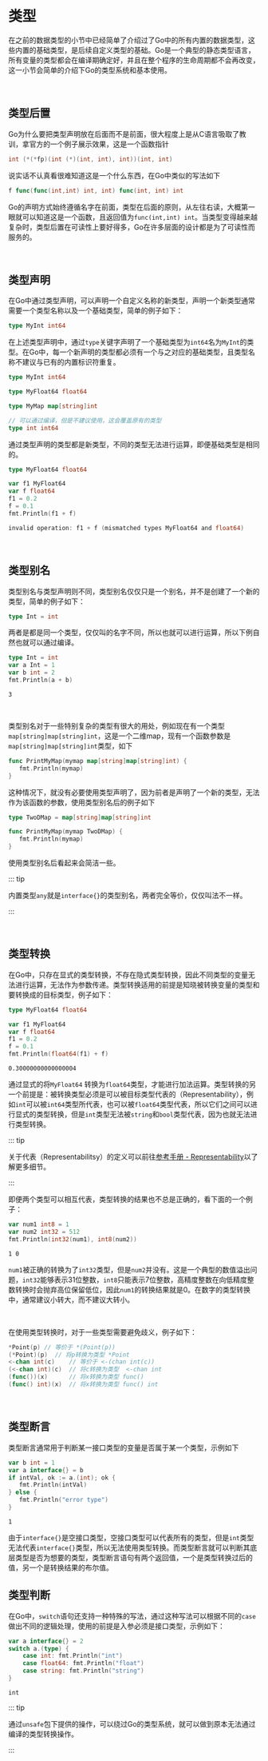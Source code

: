 # 类型

在之前的数据类型的小节中已经简单了介绍过了Go中的所有内置的数据类型，这些内置的基础类型，是后续自定义类型的基础。Go是一个典型的静态类型语言，所有变量的类型都会在编译期确定好，并且在整个程序的生命周期都不会再改变，这一小节会简单的介绍下Go的类型系统和基本使用。

<br>

## 类型后置

Go为什么要把类型声明放在后面而不是前面，很大程度上是从C语言吸取了教训，拿官方的一个例子展示效果，这是一个函数指针

```c
int (*(*fp)(int (*)(int, int), int))(int, int)
```

说实话不认真看很难知道这是一个什么东西，在Go中类似的写法如下

```go
f func(func(int,int) int, int) func(int, int) int
```

Go的声明方式始终遵循名字在前面，类型在后面的原则，从左往右读，大概第一眼就可以知道这是一个函数，且返回值为`func(int,int) int`。当类型变得越来越复杂时，类型后置在可读性上要好得多，Go在许多层面的设计都是为了可读性而服务的。

<br>

## 类型声明

在Go中通过类型声明，可以声明一个自定义名称的新类型，声明一个新类型通常需要一个类型名称以及一个基础类型，简单的例子如下：

```go
type MyInt int64
```

在上述类型声明中，通过`type`关键字声明了一个基础类型为`int64`名为`MyInt`的类型。在Go中，每一个新声明的类型都必须有一个与之对应的基础类型，且类型名称不建议与已有的内置标识符重复。

```go
type MyInt int64

type MyFloat64 float64

type MyMap map[string]int

// 可以通过编译，但是不建议使用，这会覆盖原有的类型
type int int64
```

通过类型声明的类型都是新类型，不同的类型无法进行运算，即便基础类型是相同的。

```go
type MyFloat64 float64

var f1 MyFloat64
var f float64
f1 = 0.2
f = 0.1
fmt.Println(f1 + f)
```

```go
invalid operation: f1 + f (mismatched types MyFloat64 and float64)
```

<br>

## 类型别名

类型别名与类型声明则不同，类型别名仅仅只是一个别名，并不是创建了一个新的类型，简单的例子如下：

```go
type Int = int
```

两者是都是同一个类型，仅仅叫的名字不同，所以也就可以进行运算，所以下例自然也就可以通过编译。

```go
type Int = int
var a Int = 1
var b int = 2
fmt.Println(a + b)
```

```
3
```

<br>

类型别名对于一些特别复杂的类型有很大的用处，例如现在有一个类型`map[string]map[string]int`，这是一个二维map，现有一个函数参数是`map[string]map[string]int`类型，如下

```go
func PrintMyMap(mymap map[string]map[string]int) {
   fmt.Println(mymap)
}
```

这种情况下，就没有必要使用类型声明了，因为前者是声明了一个新的类型，无法作为该函数的参数，使用类型别名后的例子如下

```go
type TwoDMap = map[string]map[string]int

func PrintMyMap(mymap TwoDMap) {
   fmt.Println(mymap)
}
```

使用类型别名后看起来会简洁一些。

::: tip

内置类型`any`就是`interface{}`的类型别名，两者完全等价，仅仅叫法不一样。

:::

<br>

## 类型转换

在Go中，只存在显式的类型转换，不存在隐式类型转换，因此不同类型的变量无法进行运算，无法作为参数传递。类型转换适用的前提是知晓被转换变量的类型和要转换成的目标类型，例子如下：

```go
type MyFloat64 float64

var f1 MyFloat64
var f float64
f1 = 0.2
f = 0.1
fmt.Println(float64(f1) + f)
```

```
0.30000000000000004
```

通过显式的将`MyFloat64` 转换为`float64`类型，才能进行加法运算。类型转换的另一个前提是：被转换类型必须是可以被目标类型代表的（Representability），例如`int`可以被`int64`类型所代表，也可以被`float64`类型代表，所以它们之间可以进行显式的类型转换，但是`int`类型无法被`string`和`bool`类型代表，因为也就无法进行类型转换。

::: tip

关于代表（Representabilitsy）的定义可以前往[参考手册 - Representability](https://go.dev/ref/spec#Representability)以了解更多细节。

:::

即便两个类型可以相互代表，类型转换的结果也不总是正确的，看下面的一个例子：

```go
var num1 int8 = 1
var num2 int32 = 512
fmt.Println(int32(num1), int8(num2))
```

```
1 0
```

`num1`被正确的转换为了`int32`类型，但是`num2`并没有。这是一个典型的数值溢出问题，`int32`能够表示31位整数，`int8`只能表示7位整数，高精度整数在向低精度整数转换时会抛弃高位保留低位，因此`num1`的转换结果就是0。在数字的类型转换中，通常建议小转大，而不建议大转小。

<br>

在使用类型转换时，对于一些类型需要避免歧义，例子如下：

```go
*Point(p) // 等价于 *(Point(p))
(*Point)(p)  // 将p转换为类型 *Point
<-chan int(c)    // 等价于 <-(chan int(c))
(<-chan int)(c)  // 将c转换为类型  <-chan int
(func())(x)      // 将x转换为类型 func()
(func() int)(x)  // 将x转换为类型 func() int
```

<br>

## 类型断言

类型断言通常用于判断某一接口类型的变量是否属于某一个类型，示例如下

```go
var b int = 1
var a interface{} = b
if intVal, ok := a.(int); ok {
   fmt.Println(intVal)
} else {
   fmt.Println("error type")
}
```

```
1
```

由于`interface{}`是空接口类型，空接口类型可以代表所有的类型，但是`int`类型无法代表`interface{}`类型，所以无法使用类型转换。而类型断言就可以判断其底层类型是否为想要的类型，类型断言语句有两个返回值，一个是类型转换过后的值，另一个是转换结果的布尔值。



## 类型判断

在Go中，`switch`语句还支持一种特殊的写法，通过这种写法可以根据不同的`case`做出不同的逻辑处理，使用的前提是入参必须是接口类型，示例如下：

```go
var a interface{} = 2
switch a.(type) {
    case int: fmt.Println("int")
    case float64: fmt.Println("float")
    case string: fmt.Println("string")
}
```

```
int
```

::: tip

通过`unsafe`包下提供的操作，可以绕过Go的类型系统，就可以做到原本无法通过编译的类型转换操作。

:::